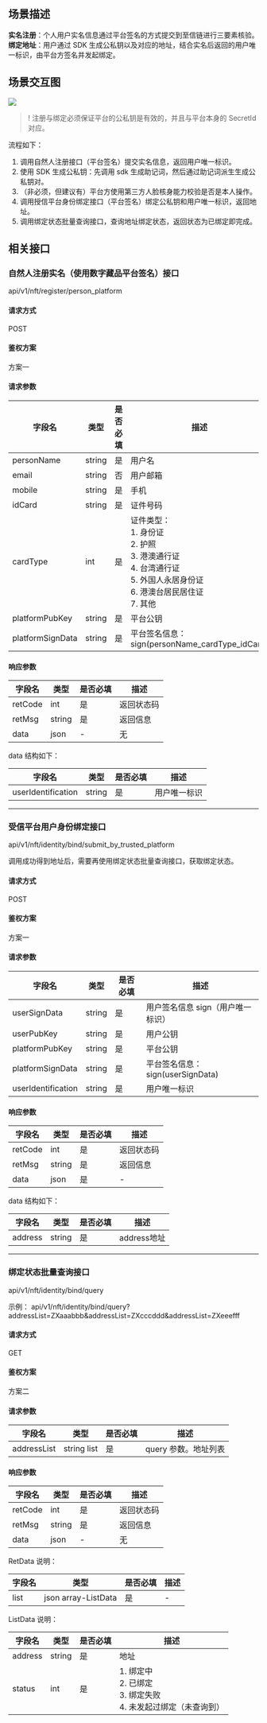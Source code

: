 
## 场景描述

**实名注册**：个人用户实名信息通过平台签名的方式提交到至信链进行三要素核验。
**绑定地址**：用户通过 SDK 生成公私钥以及对应的地址，结合实名后返回的用户唯一标识，由平台方签名并发起绑定。

## 场景交互图
![](https://qcloudimg.tencent-cloud.cn/raw/4b07191419806bed84ad6469c57f366b.png)

>! 注册与绑定必须保证平台的公私钥是有效的，并且与平台本身的 SecretId 对应。

流程如下：

1. 调用自然人注册接口（平台签名）提交实名信息，返回用户唯一标识。
2. 使用 SDK 生成公私钥：先调用 sdk 生成助记词，然后通过助记词派生生成公私钥对。
3. （非必须，但建议有）平台方使用第三方人脸核身能力校验是否是本人操作。
4. 调用授信平台身份绑定接口（平台签名）绑定公私钥和用户唯一标识，返回地址。
5.  调用绑定状态批量查询接口，查询地址绑定状态，返回状态为已绑定即完成。

## 相关接口



### 自然人注册实名（使用数字藏品平台签名）接口

api/v1/nft/register/person_platform

#### 请求方式

POST

#### 鉴权方案

方案一

#### 请求参数

 |  字段名           	|  类型   	|  是否必填 	|  描述                                                                                            	|
|-------------------	|---------	|-----------	|--------------------------------------------------------------------------------------------------	|
|  personName       	|  string 	|  是       	|  用户名                                                                                          	|
|  email            	|  string 	|  否       	|  用户邮箱                                                                                        	|
|  mobile           	|  string 	|  是       	|  手机                                                                                            	|
|  idCard           	|  string 	|  是       	|  证件号码                                                                                        	|
|  cardType         	|  int    	|  是       	|  证件类型：<br>1. 身份证<br>2. 护照 <br>3. 港澳通行证<br> 4. 台湾通行证<br> 5. 外国人永居身份证<br> 6. 港澳台居民居住证<br> 7. 其他 	|
|  platformPubKey   	|  string 	|  是       	|  平台公钥                                                                                        	|
|  platformSignData 	|  string 	|  是       	|  平台签名信息：sign(personName_cardType_idCard)                                                   	|

#### 响应参数

|  字段名  	|  类型   	|  是否必填 	|  描述        	|
|----------	|---------	|-----------	|--------------	|
|  retCode 	|  int    	|  是       	|  返回状态码  	|
|  retMsg  	|  string 	|  是       	|  返回信息    	|
|  data    	|  json   	|    -       	|  无          	|

data 结构如下：

|  字段名             	|  类型   	|  是否必填 	|  描述         	|
|---------------------	|---------	|-----------	|---------------	|
|  userIdentification 	|  string 	|  是       	|  用户唯一标识 	|


---
### 受信平台用户身份绑定接口

api/v1/nft/identity/bind/submit_by_trusted_platform

调用成功得到地址后，需要再使用绑定状态批量查询接口，获取绑定状态。

#### 请求方式

POST

#### 鉴权方案

方案一

#### 请求参数

|  字段名             	|  类型   	|  是否必填 	|  描述                             	|
|---------------------	|---------	|-----------	|-----------------------------------	|
|  userSignData       	|  string 	|  是       	|  用户签名信息 sign（用户唯一标识） 	|
|  userPubKey         	|  string 	|  是       	|  用户公钥                         	|
|  platformPubKey     	|  string 	|  是       	|  平台公钥                         	|
|  platformSignData   	|  string 	|  是       	|  平台签名信息：sign(userSignData)  	|
|  userIdentification 	|  string 	|  是       	|  用户唯一标识                     	|

#### 响应参数

|  字段名  	|  类型   	|  是否必填 	|  描述        	|
|----------	|---------	|-----------	|--------------	|
|  retCode 	|  int    	|  是       	|  返回状态码  	|
|  retMsg  	|  string 	|  是       	|  返回信息    	|
|  data    	|  json   	|  是       	|                      -                        	|

data 结构如下：

|  字段名 	|  类型   	|  是否必填 	|  描述                                        	|
|----------	|---------	|-----------	|----------------------------------------------	|
|  address 	|  string 	|  是       	|  address地址                                    |


---
### 绑定状态批量查询接口

api/v1/nft/identity/bind/query

示例：
api/v1/nft/identity/bind/query?addressList=ZXaaabbb&addressList=ZXcccddd&addressList=ZXeeefff

#### 请求方式

GET

####   鉴权方案

方案二

#### 请求参数

|  字段名      	|  类型        	|  是否必填 	|  描述                	|
|--------------	|--------------	|-----------	|----------------------	|
|  addressList 	|  string list 	|  是       	|  query 参数。地址列表 	|

#### 响应参数

|  字段名  	|  类型   	|  是否必填 	|  描述        	|
|----------	|---------	|-----------	|--------------	|
|  retCode 	|  int    	|  是       	|  返回状态码  	|
|  retMsg  	|  string 	|  是       	|  返回信息    	|
|  data    	|  json   	|      -     	|  无          	|

RetData 说明：

|  字段名 	|  类型                 	|  是否必填 	|  描述 	|
|---------	|-----------------------	|-----------	|-------	|
|  list   	|  json array-ListData  	|  是       	|   -    	|

ListData 说明：

|  字段名  	|  类型   	|  是否必填 	|  描述                                                    	|
|----------	|---------	|-----------	|----------------------------------------------------------	|
|  address 	|  string 	|  是       	|  地址                                                    	|
|  status  	|  int    	|  是       	|  1. 绑定中<br> 2. 已绑定<br> 3. 绑定失败<br> 4. 未发起过绑定（未查询到） 	|
